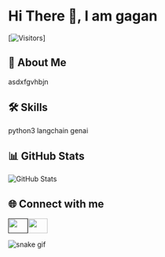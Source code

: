 
# Hi There 👋, I am gagan
[![Visitors](https://visitor-badge.laobi.icu/badge?page_id=gagan-0108)]
## 🚀 About Me
asdxfgvhbjn
## 🛠️ Skills
python3 langchain genai
## 📊 GitHub Stats
![GitHub Stats](https://github-readme-stats.vercel.app/api?username=gagan-0108&show_icons=true&theme=radical)
## 🌐 Connect with me
<a href="" target="blank"><img align="center" src="https://raw.githubusercontent.com/rahuldkjain/github-profile-readme-generator/master/src/images/icons/Social/linked-in-alt.svg" alt="" height="30" width="40" /></a><a href="https://instagram.com/" target="blank"><img align="center" src="https://raw.githubusercontent.com/rahuldkjain/github-profile-readme-generator/master/src/images/icons/Social/instagram.svg" alt="" height="30" width="40" /></a>

![snake gif](https://github.com/gagan-0108/gagan-0108/blob/output/github-snake-dark.svg)
        